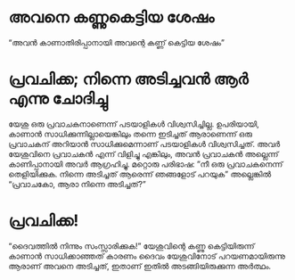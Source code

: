 # അവനെ കണ്ണുകെട്ടിയ ശേഷം
“അവൻ കാണാതിരിപ്പാനായി അവന്റെ കണ്ണ് കെട്ടിയ ശേഷം”
# പ്രവചിക്ക; നിന്നെ അടിച്ചവൻ ആർ എന്നു ചോദിച്ചു
യേശു ഒരു പ്രവാചകനാണെന്ന് പടയാളികൾ വിശ്വസിച്ചില്ല. ഉപരിയായി, കാണാൻ സാധിക്കുന്നില്ലായെങ്കിലും തന്നെ ഇടിച്ചത് ആരാണെന്ന് ഒരു പ്രവാചകന് അറിയാൻ സാധിക്കുമെന്നാണ് പടയാളികൾ വിശ്വസിച്ചത്. അവർ യേശുവിനെ പ്രവാചകൻ എന്ന് വിളിച്ചു എങ്കിലും, അവൻ പ്രവാചകൻ അല്ലെന്ന് കാണിപ്പാനായി അവർ ആഗ്രഹിച്ചു. മറ്റൊരു പരിഭാഷ: ”നീ ഒരു പ്രവാചകനെന്ന് തെളിയിക്കുക. നിന്നെ അടിച്ചത് ആരെന്ന് ഞങ്ങളോട് പറയുക” അല്ലെങ്കിൽ “പ്രവാചകോ, ആരാ നിന്നെ അടിച്ചത്?”                                                                                                                                                                                                                                                                                                                                                                                                                                                                                                                                                                                                                                                                                                                                                                                                                                                                                                                                                                                                                                                                                                                                                                                   
# പ്രവചിക്ക!
“ദൈവത്തിൽ നിന്നും സംസ്സാരിക്കുക!” യേശുവിന്റെ കണ്ണു കെട്ടിയിരുന്ന് കാണാൻ സാധിക്കാഞ്ഞത് കാരണം ദൈവം യേശുവിനോട് പറയണമായിരുന്നു ആരാണ് അവനെ അടിച്ചത്, ഇതാണ് ഇതിൽ അടങ്ങിയിരുക്കുന്ന അർത്ഥം.
